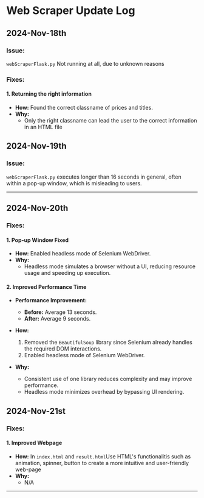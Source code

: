 # Web Scraper Update Log

## 2024-Nov-18th
### Issue:
`webScraperFlask.py` Not running at all, due to unknown reasons
### Fixes: 
#### **1. Returning the right information**
- **How:** Found the correct classname of prices and titles.
- **Why:** 
  - Only the right classname can lead the user to the correct information in an HTML file


## 2024-Nov-19th
### Issue:
`webScraperFlask.py` executes longer than 16 seconds in general, often within a pop-up window, which is misleading to users.

---

## 2024-Nov-20th
### Fixes:

#### **1. Pop-up Window Fixed**
- **How:** Enabled headless mode of Selenium WebDriver.
- **Why:** 
  - Headless mode simulates a browser without a UI, reducing resource usage and speeding up execution.

#### **2. Improved Performance Time**
- **Performance Improvement:** 
  - **Before:** Average 13 seconds.
  - **After:** Average 9 seconds.

- **How:** 
  1. Removed the `BeautifulSoup` library since Selenium already handles the required DOM interactions.
  2. Enabled headless mode of Selenium WebDriver.

- **Why:** 
  - Consistent use of one library reduces complexity and may improve performance.
  - Headless mode minimizes overhead by bypassing UI rendering.
 
## 2024-Nov-21st
### Fixes:

#### **1. Improved Webpage**
- **How:** In `index.html` and `result.html`Use HTML's functionalitis such as animation, spinner, button to create a more intuitive and user-friendly web-page
- **Why:** 
  - N/A


---
